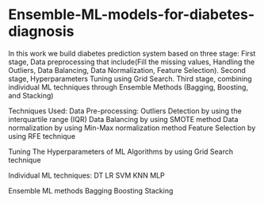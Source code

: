 # Ensemble-ML-models-for-diabetes-diagnosis
In this work we build diabetes prediction system based on three stage: First stage, Data preprocessing that include(Fill the missing values, Handling the Outliers, Data Balancing, Data Normalization, Feature Selection). Second stage, Hyperparameters Tuning using Grid Search. Third stage,  combining individual ML techniques through Ensemble Methods (Bagging, Boosting, and Stacking)

Techniques Used: 
Data Pre-processing:
Outliers Detection by using the interquartile range (IQR)
Data Balancing by using SMOTE method
Data normalization by using Min-Max normalization method
Feature Selection by using RFE technique 

Tuning The Hyperparameters of ML Algorithms by using  Grid Search technique

Individual ML techniques:
DT
LR
SVM
KNN
MLP

Ensemble ML methods
Bagging
Boosting
Stacking
